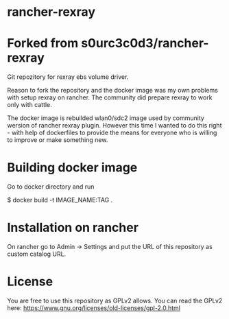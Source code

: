# rancher-rexray


# Forked from s0urc3c0d3/rancher-rexray

Git repozitory for rexray ebs volume driver. 

Reason to fork the repository and the docker image was my own problems with setup rexray on rancher.
The community did prepare rexray to work only with cattle.

The docker image is rebuilded wlan0/sdc2 image used by community wersion of rancher rexray plugin. However this time I wanted
to do this right - with help of dockerfiles to provide the means for everyone who is willing to improve or make something new.


# Building docker image

Go to docker directory and run

$ docker build -t IMAGE_NAME:TAG .

# Installation on rancher

On rancher go to Admin -> Settings and put the URL of this repository as custom catalog URL. 
# License

You are free to use this repository as GPLv2 allows. You can read the GPLv2 here:
https://www.gnu.org/licenses/old-licenses/gpl-2.0.html

